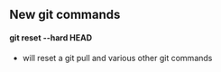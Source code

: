 ## New git commands

#### git reset --hard HEAD
- will reset a git pull and various other git commands
